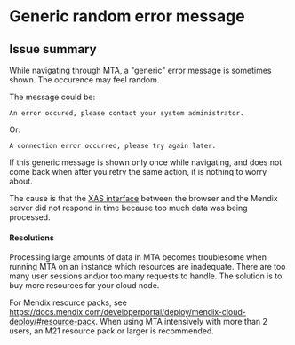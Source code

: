 # Generic random error message

## Issue summary

While navigating through MTA, a "generic" error message is sometimes shown. The occurence may feel random.

The message could be:

 `An error occured, please contact your system administrator.`

 Or:

 `A connection error occurred, please try again later.`

If this generic message is shown only once while navigating, and does not come back when after you retry the same action, it is nothing to worry about.

The cause is that the [XAS interface](https://apidocs.rnd.mendix.com/4/client/xas.html) between the browser and the Mendix server did not respond in time because too much data was being processed. 

#### Resolutions

Processing large amounts of data in MTA becomes troublesome when running MTA on an instance which resources are inadequate. There are too many user sessions and/or too many requests to handle. The solution is to buy more resources for your cloud node. 

For Mendix resource packs, see https://docs.mendix.com/developerportal/deploy/mendix-cloud-deploy/#resource-pack. When using MTA intensively with more than 2 users, an M21 resource pack or larger is recommended.

